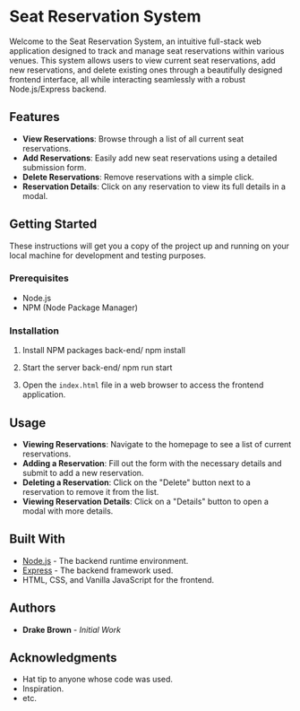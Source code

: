 # Seat Reservation System

Welcome to the Seat Reservation System, an intuitive full-stack web application designed to track and manage seat reservations within various venues. This system allows users to view current seat reservations, add new reservations, and delete existing ones through a beautifully designed frontend interface, all while interacting seamlessly with a robust Node.js/Express backend.

## Features

- **View Reservations**: Browse through a list of all current seat reservations.
- **Add Reservations**: Easily add new seat reservations using a detailed submission form.
- **Delete Reservations**: Remove reservations with a simple click.
- **Reservation Details**: Click on any reservation to view its full details in a modal.

## Getting Started

These instructions will get you a copy of the project up and running on your local machine for development and testing purposes.

### Prerequisites

- Node.js
- NPM (Node Package Manager)

### Installation

1. Install NPM packages
    back-end/
    npm install

2. Start the server
    back-end/
    npm run start

3. Open the `index.html` file in a web browser to access the frontend application.

## Usage

- **Viewing Reservations**: Navigate to the homepage to see a list of current reservations.
- **Adding a Reservation**: Fill out the form with the necessary details and submit to add a new reservation.
- **Deleting a Reservation**: Click on the "Delete" button next to a reservation to remove it from the list.
- **Viewing Reservation Details**: Click on a "Details" button to open a modal with more details.

## Built With

- [Node.js](https://nodejs.org/en/) - The backend runtime environment.
- [Express](https://expressjs.com/) - The backend framework used.
- HTML, CSS, and Vanilla JavaScript for the frontend.

## Authors

- **Drake Brown** - *Initial Work*

## Acknowledgments

- Hat tip to anyone whose code was used.
- Inspiration.
- etc.
